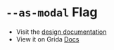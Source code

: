 # `--as-modal` Flag

- Visit the [design documentation](../docs/--as-modal.md)
- View it on Grida [Docs](https://grida.co/docs/flags/--as-modal)
